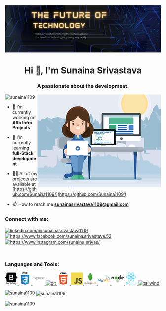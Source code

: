 ![logo](https://github.com/Sunaina1109/sunaina1109/blob/main/Github_Banner.png)
<h1 align="center">Hi 👋, I'm Sunaina Srivastava</h1>
<h3 align="center">A passionate about the development.</h3>
<img align="right" alt="coding" width="400" src="https://raw.githubusercontent.com/dkrzyszczyk/dkrzyszczyk/main/gabriela_mancini.gif"

<p align="left"> <img src="https://komarev.com/ghpvc/?username=sunaina1109&label=Profile%20views&color=0e75b6&style=flat" alt="sunaina1109" /> </p>

- 🔭 I’m currently working on **Alfa Infra Projects**

- 🌱 I’m currently learning **full-Stack development**

- 👨‍💻 All of my projects are available at [https://github.com/Sunaina1109/](https://github.com/Sunaina1109/)

- 📫 How to reach me **sunainasrivastava1109@gmail.com**

<h3 align="left">Connect with me:</h3>
<p align="left">
<a href="https://linkedin.com/in/linkedin.com/in/sunainasrivastava1109" target="blank"><img align="center" src="https://raw.githubusercontent.com/rahuldkjain/github-profile-readme-generator/master/src/images/icons/Social/linked-in-alt.svg" alt="linkedin.com/in/sunainasrivastava1109" height="30" width="40" /></a>
<a href="https://fb.com/https://www.facebook.com/sunaina.srivastava.52" target="blank"><img align="center" src="https://raw.githubusercontent.com/rahuldkjain/github-profile-readme-generator/master/src/images/icons/Social/facebook.svg" alt="https://www.facebook.com/sunaina.srivastava.52" height="30" width="40" /></a>
<a href="https://instagram.com/https://www.instagram.com/sunaina_srivas/" target="blank"><img align="center" src="https://raw.githubusercontent.com/rahuldkjain/github-profile-readme-generator/master/src/images/icons/Social/instagram.svg" alt="https://www.instagram.com/sunaina_srivas/" height="30" width="40" /></a>
</p>
<br>
<h3 align="left">Languages and Tools:</h3>
<p align="left"> <a href="https://getbootstrap.com" target="_blank" rel="noreferrer"> <img src="https://raw.githubusercontent.com/devicons/devicon/master/icons/bootstrap/bootstrap-plain-wordmark.svg" alt="bootstrap" width="40" height="40"/> </a> <a href="https://www.w3schools.com/css/" target="_blank" rel="noreferrer"> <img src="https://raw.githubusercontent.com/devicons/devicon/master/icons/css3/css3-original-wordmark.svg" alt="css3" width="40" height="40"/> </a> <a href="https://expressjs.com" target="_blank" rel="noreferrer"> <img src="https://raw.githubusercontent.com/devicons/devicon/master/icons/express/express-original-wordmark.svg" alt="express" width="40" height="40"/> </a> <a href="https://git-scm.com/" target="_blank" rel="noreferrer"> <img src="https://www.vectorlogo.zone/logos/git-scm/git-scm-icon.svg" alt="git" width="40" height="40"/> </a> <a href="https://www.w3.org/html/" target="_blank" rel="noreferrer"> <img src="https://raw.githubusercontent.com/devicons/devicon/master/icons/html5/html5-original-wordmark.svg" alt="html5" width="40" height="40"/> </a> <a href="https://developer.mozilla.org/en-US/docs/Web/JavaScript" target="_blank" rel="noreferrer"> <img src="https://raw.githubusercontent.com/devicons/devicon/master/icons/javascript/javascript-original.svg" alt="javascript" width="40" height="40"/> </a> <a href="https://www.mongodb.com/" target="_blank" rel="noreferrer"> <img src="https://raw.githubusercontent.com/devicons/devicon/master/icons/mongodb/mongodb-original-wordmark.svg" alt="mongodb" width="40" height="40"/> </a> <a href="https://www.mysql.com/" target="_blank" rel="noreferrer"> <img src="https://raw.githubusercontent.com/devicons/devicon/master/icons/mysql/mysql-original-wordmark.svg" alt="mysql" width="40" height="40"/> </a> <a href="https://nodejs.org" target="_blank" rel="noreferrer"> <img src="https://raw.githubusercontent.com/devicons/devicon/master/icons/nodejs/nodejs-original-wordmark.svg" alt="nodejs" width="40" height="40"/> </a> <a href="https://reactjs.org/" target="_blank" rel="noreferrer"> <img src="https://raw.githubusercontent.com/devicons/devicon/master/icons/react/react-original-wordmark.svg" alt="react" width="40" height="40"/> </a> <a href="https://tailwindcss.com/" target="_blank" rel="noreferrer"> <img src="https://www.vectorlogo.zone/logos/tailwindcss/tailwindcss-icon.svg" alt="tailwind" width="40" height="40"/> </a> </p>

<p><img align="left" src="https://github-readme-stats.vercel.app/api/top-langs?username=sunaina1109&show_icons=true&locale=en&layout=compact" alt="sunaina1109" /></p>

<p>&nbsp;<img align="center" src="https://github-readme-stats.vercel.app/api?username=sunaina1109&show_icons=true&locale=en" alt="sunaina1109" /></p>

<p><img align="center" src="https://github-readme-streak-stats.herokuapp.com/?user=sunaina1109&" alt="sunaina1109" /></p>
